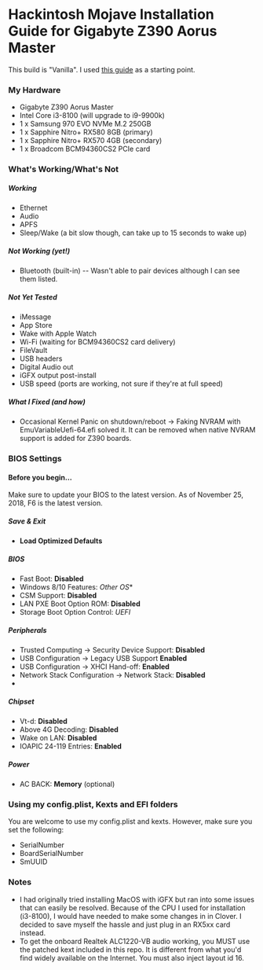 # Hackintosh Mojave Installation Guide for Gigabyte Z390 Aorus Master

This build is "Vanilla". I used [this guide](https://hackintosh.gitbook.io/-r-hackintosh-vanilla-desktop-guide/) as a starting point.

### My Hardware
- Gigabyte Z390 Aorus Master
- Intel Core i3-8100 (will upgrade to i9-9900k)
- 1 x Samsung 970 EVO NVMe M.2 250GB
- 1 x Sapphire Nitro+ RX580 8GB (primary)
- 1 x Sapphire Nitro+ RX570 4GB (secondary)
- 1 x Broadcom BCM94360CS2 PCIe card

### What's Working/What's Not

##### Working
- Ethernet
- Audio
- APFS
- Sleep/Wake (a bit slow though, can take up to 15 seconds to wake up)

##### Not Working (yet!)
- Bluetooth (built-in) -- Wasn't able to pair devices although I can see them listed.

##### Not Yet Tested
- iMessage
- App Store
- Wake with Apple Watch
- Wi-Fi (waiting for BCM94360CS2 card delivery)
- FileVault
- USB headers
- Digital Audio out
- iGFX output post-install
- USB speed (ports are working, not sure if they're at full speed)

##### What I Fixed (and how)
- Occasional Kernel Panic on shutdown/reboot → Faking NVRAM with EmuVariableUefi-64.efi solved it. It can be removed when native NVRAM support is added for Z390 boards.


### BIOS Settings

#### Before you begin...

Make sure to update your BIOS to the latest version. As of November 25, 2018, F6 is the latest version.

##### Save & Exit
-  **Load Optimized Defaults**

##### BIOS
-  Fast Boot: **Disabled**
-  Windows 8/10 Features: *Other OS**
-  CSM Support: **Disabled**
-  LAN PXE Boot Option ROM: **Disabled**
-  Storage Boot Option Control: *UEFI*

##### Peripherals
- Trusted Computing → Security Device Support: **Disabled**
- USB Configuration → Legacy USB Support **Enabled**
- USB Configuration → XHCI Hand-off: **Enabled**
- Network Stack Configuration → Network Stack: **Disabled**
- 
##### Chipset
- Vt-d: **Disabled**
- Above 4G Decoding: **Disabled**
- Wake on LAN: **Disabled**
- IOAPIC 24-119 Entries: **Enabled**

##### Power
- AC BACK: **Memory** (optional)

### Using my config.plist, Kexts and EFI folders

You are welcome to use my config.plist and kexts. However, make sure you set the following:

- SerialNumber
- BoardSerialNumber
- SmUUID

### Notes

- I had originally tried installing MacOS with iGFX but ran into some issues that can easily be resolved. Because of the CPU I used for installation (i3-8100), I would have needed to make some changes in in Clover. I decided to save myself the hassle and just plug in an RX5xx card instead.
- To get the onboard Realtek ALC1220-VB audio working, you MUST use the patched kext included in this repo. It is different from what you'd find widely available on the Internet. You must also inject layout id 16.
